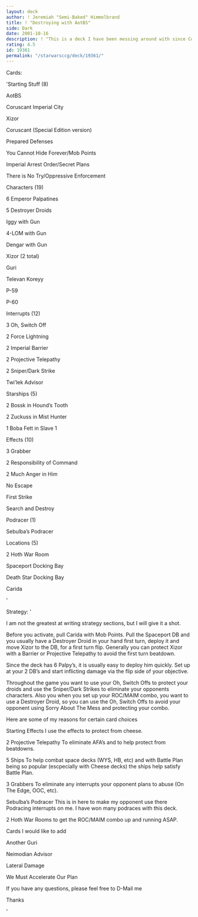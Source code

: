 ```yaml
---
layout: deck
author: ! Jeremiah "Semi-Baked" Himmelbrand
title: ! "Destroying with AotBS"
side: Dark
date: 2001-10-16
description: ! "This is a deck I have been messing around with since Coruscant came out.  It uses Destroyer Droids with the Agents of the Black Sun Objective.  Hope you like it."
rating: 4.5
id: 19361
permalink: "/starwarsccg/deck/19361/"
---
```

Cards: 

'Starting Stuff (8)

AotBS

Coruscant Imperial City

Xizor

Coruscant (Special Edition version)

Prepared Defenses

You Cannot Hide Forever/Mob Points

Imperial Arrest Order/Secret Plans

There is No Try/Oppressive Enforcement


Characters (19)

6 Emperor Palpatines

5 Destroyer Droids

Iggy with Gun

4-LOM with Gun

Dengar with Gun

Xizor (2 total)

Guri

Televan Koreyy

P-59

P-60


Interrupts (12)

3 Oh, Switch Off

2 Force Lightning

2 Imperial Barrier

2 Projective Telepathy

2 Sniper/Dark Strike

Twi’lek Advisor


Starships (5)

2 Bossk in Hound’s Tooth

2 Zuckuss in Mist Hunter

1 Boba Fett in Slave 1


Effects (10)

3 Grabber

2 Responsibility of Command

2 Much Anger in Him

No Escape

First Strike

Search and Destroy


Podracer (1)

Sebulba’s Podracer


Locations (5)

2 Hoth War Room

Spaceport Docking Bay

Death Star Docking Bay

Carida



'

Strategy: '

I am not the greatest at writing strategy sections, but I will give it a shot.


Before you activate, pull Carida with Mob Points.  Pull the Spaceport DB and you usually have a Destroyer Droid in your hand first turn, deploy it and move Xizor to the DB, for a first turn flip.  Generally you can protect Xizor with a Barrier or Projective Telepathy to avoid the first turn beatdown.  


Since the deck has 6 Palpy’s, it is usually easy to deploy him quickly.  Set up at your 2 DB’s and start inflicting damage via the flip side of your objective.  


Throughout the game you want to use your Oh, Switch Offs to protect your droids and use the Sniper/Dark Strikes to eliminate your opponents characters.  Also you when you set up your ROC/MAIM combo, you want to use a Destroyer Droid, so you can use the Oh, Switch Offs to avoid your opponent using Sorry About The Mess and protecting your combo.


Here are some of my reasons for certain card choices


Starting Effects I use the effects to protect from cheese.


2 Projective Telepathy  To eliminate AFA’s and to help protect from beatdowns.


5 Ships  To help combat space decks (WYS, HB, etc) and with Battle Plan being so popular (escpecially with Cheese decks) the ships help satisfy Battle Plan.


3 Grabbers  To eliminate any interrupts your opponent plans to abuse (On The Edge, OOC, etc).


Sebulba’s Podracer This is in here to make my opponent use there Podracing interrupts on me.  I have won many podraces with this deck.


2 Hoth War Rooms to get the ROC/MAIM combo up and running ASAP.



Cards I would like to add


Another Guri

Neimodian Advisor

Lateral Damage

We Must Accelerate Our Plan


If you have any questions, please feel free to D-Mail me


Thanks


'
